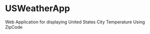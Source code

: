 USWeatherApp
============

Web Application for displaying United States City Temperature Using ZipCode
